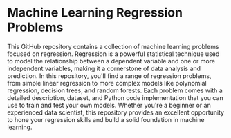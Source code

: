 # Machine Learning Regression Problems
This GitHub repository contains a collection of machine learning problems focused on regression. Regression is a powerful statistical technique used to model the relationship between a dependent variable and one or more independent variables, making it a cornerstone of data analysis and prediction. In this repository, you'll find a range of regression problems, from simple linear regression to more complex models like polynomial regression, decision trees, and random forests. Each problem comes with a detailed description, dataset, and Python code implementation that you can use to train and test your own models. Whether you're a beginner or an experienced data scientist, this repository provides an excellent opportunity to hone your regression skills and build a solid foundation in machine learning.
